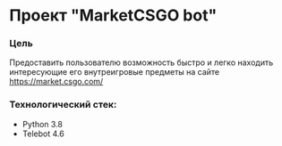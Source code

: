 # Проект "MarketCSGO bot"

### Цель
Предоставить пользователю возможность быстро и легко находить интересующие его внутреигровые предметы на сайте https://market.csgo.com/

### Технологический стек:
- Python 3.8
- Telebot 4.6
